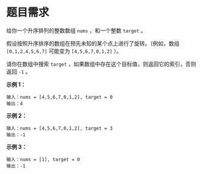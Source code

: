 # 题目需求


给你一个升序排列的整数数组 `nums` ，和一个整数 `target` 。

假设按照升序排序的数组在预先未知的某个点上进行了旋转。（例如，数组 `[0,1,2,4,5,6,7]` 可能变为 `[4,5,6,7,0,1,2]` ）。

请你在数组中搜索 `target` ，如果数组中存在这个目标值，则返回它的索引，否则返回 `-1` 。

 

**示例 1：**

```
输入：nums = [4,5,6,7,0,1,2], target = 0
输出：4
```

**示例 2：**

```
输入：nums = [4,5,6,7,0,1,2], target = 3
输出：-1
```

**示例 3：**

```
输入：nums = [1], target = 0
输出：-1
```

 